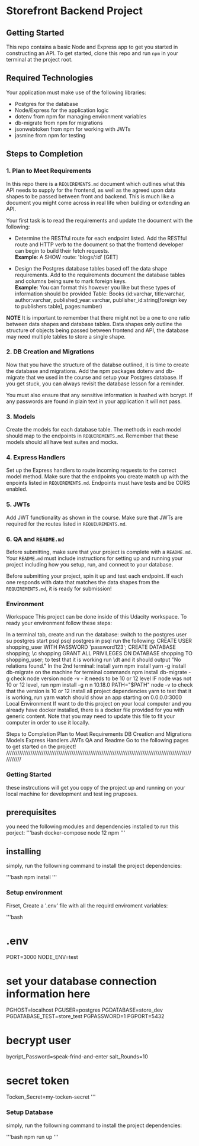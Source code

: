 # Storefront Backend Project

## Getting Started

This repo contains a basic Node and Express app to get you started in constructing an API. To get started, clone this repo and run `npm` in your terminal at the project root.

## Required Technologies

Your application must make use of the following libraries:

- Postgres for the database
- Node/Express for the application logic
- dotenv from npm for managing environment variables
- db-migrate from npm for migrations
- jsonwebtoken from npm for working with JWTs
- jasmine from npm for testing

## Steps to Completion

### 1. Plan to Meet Requirements

In this repo there is a `REQUIREMENTS.md` document which outlines what this API needs to supply for the frontend, as well as the agreed upon data shapes to be passed between front and backend. This is much like a document you might come across in real life when building or extending an API.

Your first task is to read the requirements and update the document with the following:

- Determine the RESTful route for each endpoint listed. Add the RESTful route and HTTP verb to the document so that the frontend developer can begin to build their fetch requests.  
  **Example**: A SHOW route: 'blogs/:id' [GET]

- Design the Postgres database tables based off the data shape requirements. Add to the requirements document the database tables and columns being sure to mark foreign keys.  
  **Example**: You can format this however you like but these types of information should be provided
  Table: Books (id:varchar, title:varchar, author:varchar, published_year:varchar, publisher_id:string[foreign key to publishers table], pages:number)

**NOTE** It is important to remember that there might not be a one to one ratio between data shapes and database tables. Data shapes only outline the structure of objects being passed between frontend and API, the database may need multiple tables to store a single shape.

### 2. DB Creation and Migrations

Now that you have the structure of the databse outlined, it is time to create the database and migrations. Add the npm packages dotenv and db-migrate that we used in the course and setup your Postgres database. If you get stuck, you can always revisit the database lesson for a reminder.

You must also ensure that any sensitive information is hashed with bcrypt. If any passwords are found in plain text in your application it will not pass.

### 3. Models

Create the models for each database table. The methods in each model should map to the endpoints in `REQUIREMENTS.md`. Remember that these models should all have test suites and mocks.

### 4. Express Handlers

Set up the Express handlers to route incoming requests to the correct model method. Make sure that the endpoints you create match up with the enpoints listed in `REQUIREMENTS.md`. Endpoints must have tests and be CORS enabled.

### 5. JWTs

Add JWT functionality as shown in the course. Make sure that JWTs are required for the routes listed in `REQUIUREMENTS.md`.

### 6. QA and `README.md`

Before submitting, make sure that your project is complete with a `README.md`. Your `README.md` must include instructions for setting up and running your project including how you setup, run, and connect to your database.

Before submitting your project, spin it up and test each endpoint. If each one responds with data that matches the data shapes from the `REQUIREMENTS.md`, it is ready for submission!

### Environment

Workspace
This project can be done inside of this Udacity workspace. To ready your environment follow these steps:

In a terminal tab, create and run the database:
switch to the postgres user su postgres
start psql psql postgres
in psql run the following:
CREATE USER shopping_user WITH PASSWORD 'password123';
CREATE DATABASE shopping;
\c shopping
GRANT ALL PRIVILEGES ON DATABASE shopping TO shopping_user;
to test that it is working run \dt and it should output "No relations found."
In the 2nd terminal:
install yarn npm install yarn -g
install db-migrate on the machine for terminal commands npm install db-migrate -g
check node version node -v - it needs to be 10 or 12 level
IF node was not 10 or 12 level, run
npm install -g n
n 10.18.0
PATH="$PATH"
node -v to check that the version is 10 or 12
install all project dependencies yarn
to test that it is working, run yarn watch should show an app starting on 0.0.0.0:3000
Local Environment
If want to do this project on your local computer and you already have docker installed, there is a docker file provided for you with generic content. Note that you may need to update this file to fit your computer in order to use it locally.

Steps to Completion
Plan to Meet Requirements
DB Creation and Migrations
Models
Express Handlers
JWTs
QA and Readme
Go to the following pages to get started on the project!
///////////////////////////////////////////////////////////////////////////////////////////////////////////

### Getting Started

these instrcutions will get you copy of the project up and running on your local machine for development and test ing pruposes.

## prerequisites

you need the following modules and dependencies installed to run this porject:
'''bash
docker-compose
node 12
npm
'''

## installing

simply, run the followning command to install the project dependencies:

'''bash
npm install
'''

### Setup environment

Firset, Create a '.env' file with all the requird enviroment variables:

'''bash

# .env

PORT=3000
NODE_ENV=test

# set your database connection information here

PGHOST=localhost
PGUSER=postgres
PGDATABASE=store_dev
PGDATABASE_TEST=store_test
PGPASSWORD=1
PGPORT=5432

# becrypt user

bycript_Password=speak-frind-and-enter
salt_Rounds=10

# secret token

Tocken_Secret=my-tocken-secret
'''

### Setup Database

simply, run the followning command to install the project dependencies:

'''bash
npm run up
'''
